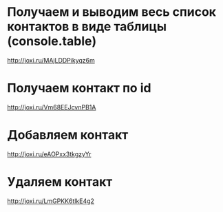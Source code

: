 # Получаем и выводим весь список контактов в виде таблицы (console.table)

http://joxi.ru/MAjLDDPikyqz6m

# Получаем контакт по id

http://joxi.ru/Vm68EEJcvnPB1A

# Добавляем контакт

http://joxi.ru/eAOPxx3tkgzyYr

# Удаляем контакт

http://joxi.ru/LmGPKK6tlkE4g2
